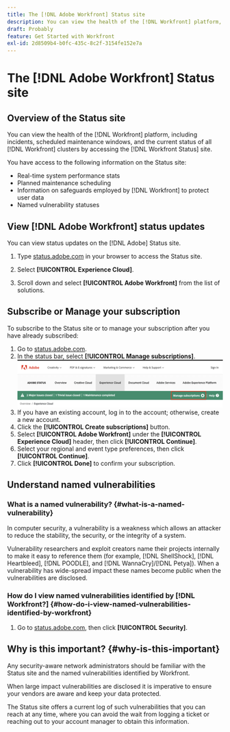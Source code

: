 ```yaml
---
title: The [!DNL Adobe Workfront] Status site
description: You can view the health of the [!DNL Workfront] platform, including incidents, scheduled maintenance windows, and the current status of all [!DNL Workfront] clusters by accessing the [!DNL Workfront Status] site.
draft: Probably
feature: Get Started with Workfront
exl-id: 2d8509b4-b0fc-435c-8c2f-3154fe152e7a
---
```

# The [!DNL Adobe Workfront] Status site

<!-- Audited: 1/2024 -->

## Overview of the Status site

You can view the health of the [!DNL Workfront] platform, including incidents, scheduled maintenance windows, and the current status of all [!DNL Workfront] clusters by accessing the [!DNL Workfront Status] site. 

You have access to the following information on the Status site:

* Real-time system performance stats
* Planned maintenance scheduling
* Information on safeguards employed by [!DNL Workfront] to protect user data
* Named vulnerability statuses

## View [!DNL Adobe Workfront] status updates

You can view status updates on the [!DNL Adobe] Status site.

1. Type [status.adobe.com](https://status.adobe.com/) in your browser to access the Status site.

1. Select **[!UICONTROL Experience Cloud]**.
1. Scroll down and select **[!UICONTROL Adobe Workfront]** from the list of solutions.

## Subscribe or Manage your subscription

To subscribe to the Status site or to manage your subscription after you have already subscribed: 

1. Go to [status.adobe.com](https://status.adobe.com/).
1. In the status bar, select **[!UICONTROL Manage subscriptions]**.
   ![](assets/manage-subs.png)
1. If you have an existing account, log in to the account; otherwise, create a new account.
1. Click the **[!UICONTROL Create subscriptions]** button.
1. Select **[!UICONTROL Adobe Workfront]** under the **[!UICONTROL Experience Cloud]** header, then click **[!UICONTROL Continue]**.
1. Select your regional and event type preferences, then click **[!UICONTROL Continue]**.
1. Click **[!UICONTROL Done]** to confirm your subscription.

## Understand named vulnerabilities

### What is a named vulnerability? {#what-is-a-named-vulnerability}

In computer security, a vulnerability is a weakness which allows an attacker to reduce the stability, the security, or the integrity of a system.

Vulnerability researchers and exploit creators name their projects internally to make it easy to reference them (for example, [!DNL ShellShock], [!DNL Heartbleed], [!DNL POODLE], and [!DNL WannaCry]/[!DNL Petya]). When a vulnerability has wide-spread impact these names become public when the vulnerabilities are disclosed.

### How do I view named vulnerabilities identified by [!DNL Workfront?] {#how-do-i-view-named-vulnerabilities-identified-by-workfront}

1. Go to  [status.adobe.com](https://status.adobe.com/), then click **[!UICONTROL Security]**.

## Why is this important? {#why-is-this-important}

Any security-aware network administrators should be familiar with the Status site and the named vulnerabilities identified by Workfront. 

When large impact vulnerabilities are disclosed it is imperative to ensure your vendors are aware and keep your data protected.

The Status site offers a current log of such vulnerabilities that you can reach at any time, where you can avoid the wait from logging a ticket or reaching out to your account manager to obtain this information.   
